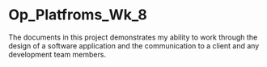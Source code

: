 # Op_Platfroms_Wk_8
The documents in this project demonstrates my ability to work through the design of a software application and the communication to a client and any development team members.   
